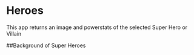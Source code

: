 # Heroes

This app returns an image and powerstats of the selected Super Hero or Villain

##Background of Super Heroes

